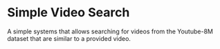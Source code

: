 # Simple Video Search
A simple systems that allows searching for videos from the Youtube-8M dataset that are similar to a provided video. 
